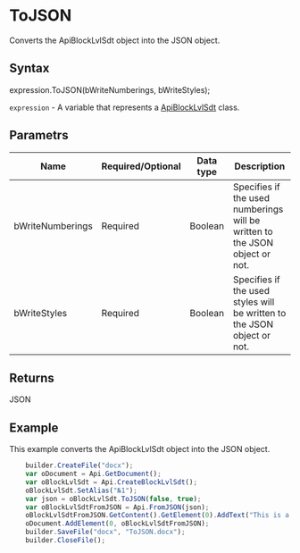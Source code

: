 # ToJSON

Converts the ApiBlockLvlSdt object into the JSON object.

## Syntax

expression.ToJSON(bWriteNumberings, bWriteStyles);

`expression` - A variable that represents a [ApiBlockLvlSdt](../ApiBlockLvlSdt.md) class.

## Parametrs

| **Name** | **Required/Optional** | **Data type** | **Description** |
| ------------- | ------------- | ------------- | ------------- |
| bWriteNumberings | Required | Boolean | Specifies if the used numberings will be written to the JSON object or not. |
| bWriteStyles | Required | Boolean | Specifies if the used styles will be written to the JSON object or not. |

## Returns

JSON

## Example

This example converts the ApiBlockLvlSdt object into the JSON object.

```javascript
	builder.CreateFile("docx");
	var oDocument = Api.GetDocument();
	var oBlockLvlSdt = Api.CreateBlockLvlSdt();
	oBlockLvlSdt.SetAlias("№1");
	var json = oBlockLvlSdt.ToJSON(false, true);
	var oBlockLvlSdtFromJSON = Api.FromJSON(json);
	oBlockLvlSdtFromJSON.GetContent().GetElement(0).AddText("This is a block text content control.");
	oDocument.AddElement(0, oBlockLvlSdtFromJSON);
	builder.SaveFile("docx", "ToJSON.docx");
	builder.CloseFile();
```
